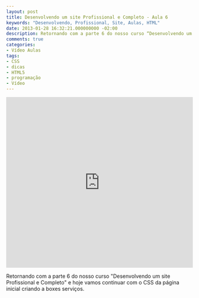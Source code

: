 ```yaml
---
layout: post
title: Desenvolvendo um site Profissional e Completo - Aula 6
keywords: "Desenvolvendo, Profissional, Site, Aulas, HTML"
date: 2013-01-28 16:32:21.000000000 -02:00
description: Retornando com a parte 6 do nosso curso “Desenvolvendo um site Profissional e Completo” e hoje vamos continuar com o CSS da página inicial criando a boxes serviços.
comments: true
categories:
- Vídeo Aulas
tags:
- CSS
- dicas
- HTML5
- programação
- Vídeo
---
```

<div class="video-responsive">
  <iframe src="http://www.youtube.com/embed/uylEH2wT3nw" height="460" width="100%" allowfullscreen="" frameborder="0"></iframe>
</div>

Retornando com a parte 6 do nosso curso "Desenvolvendo um site Profissional e Completo" e hoje vamos continuar com o CSS da página inicial criando a boxes serviços.
